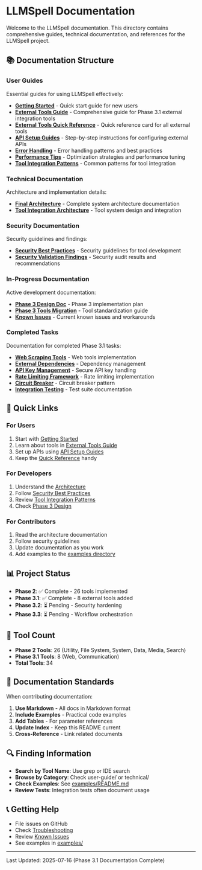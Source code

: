 # LLMSpell Documentation

Welcome to the LLMSpell documentation. This directory contains comprehensive guides, technical documentation, and references for the LLMSpell project.

## 📚 Documentation Structure

### User Guides
Essential guides for using LLMSpell effectively:

- **[Getting Started](user-guide/getting-started.md)** - Quick start guide for new users
- **[External Tools Guide](user-guide/external-tools-guide.md)** - Comprehensive guide for Phase 3.1 external integration tools
- **[External Tools Quick Reference](user-guide/external-tools-quick-reference.md)** - Quick reference card for all external tools
- **[API Setup Guides](user-guide/api-setup-guides.md)** - Step-by-step instructions for configuring external APIs
- **[Error Handling](user-guide/error-handling.md)** - Error handling patterns and best practices
- **[Performance Tips](user-guide/performance-tips.md)** - Optimization strategies and performance tuning
- **[Tool Integration Patterns](user-guide/tool-integration-patterns.md)** - Common patterns for tool integration

### Technical Documentation
Architecture and implementation details:

- **[Final Architecture](technical/rs-llmspell-final-architecture.md)** - Complete system architecture documentation
- **[Tool Integration Architecture](technical/tool-integration-architecture.md)** - Tool system design and integration

### Security Documentation
Security guidelines and findings:

- **[Security Best Practices](security/SECURITY_BEST_PRACTICES.md)** - Security guidelines for tool development
- **[Security Validation Findings](security/SECURITY_VALIDATION_FINDINGS.md)** - Security audit results and recommendations

### In-Progress Documentation
Active development documentation:

- **[Phase 3 Design Doc](in-progress/phase-03-design-doc.md)** - Phase 3 implementation plan
- **[Phase 3 Tools Migration](in-progress/phase-03-tools-migration.md)** - Tool standardization guide
- **[Known Issues](in-progress/KNOWN_ISSUES.md)** - Current known issues and workarounds

### Completed Tasks
Documentation for completed Phase 3.1 tasks:

- **[Web Scraping Tools](completed/task-3.1.2-web-scraping-tools-documentation.md)** - Web tools implementation
- **[External Dependencies](completed/task-3.1.4-external-dependencies.md)** - Dependency management
- **[API Key Management](completed/task-3.1.5-api-key-management.md)** - Secure API key handling
- **[Rate Limiting Framework](completed/task-3.1.6-rate-limiting-framework.md)** - Rate limiting implementation
- **[Circuit Breaker](completed/task-3.1.7-circuit-breaker.md)** - Circuit breaker pattern
- **[Integration Testing](completed/task-3.1.8-integration-testing-final.md)** - Test suite documentation

## 🚀 Quick Links

### For Users
1. Start with [Getting Started](user-guide/getting-started.md)
2. Learn about tools in [External Tools Guide](user-guide/external-tools-guide.md)
3. Set up APIs using [API Setup Guides](user-guide/api-setup-guides.md)
4. Keep the [Quick Reference](user-guide/external-tools-quick-reference.md) handy

### For Developers
1. Understand the [Architecture](technical/rs-llmspell-final-architecture.md)
2. Follow [Security Best Practices](security/SECURITY_BEST_PRACTICES.md)
3. Review [Tool Integration Patterns](user-guide/tool-integration-patterns.md)
4. Check [Phase 3 Design](in-progress/phase-03-design-doc.md)

### For Contributors
1. Read the architecture documentation
2. Follow security guidelines
3. Update documentation as you work
4. Add examples to the [examples directory](../examples/)

## 📊 Project Status

- **Phase 2**: ✅ Complete - 26 tools implemented
- **Phase 3.1**: ✅ Complete - 8 external tools added
- **Phase 3.2**: ⏳ Pending - Security hardening
- **Phase 3.3**: ⏳ Pending - Workflow orchestration

## 🔧 Tool Count

- **Phase 2 Tools**: 26 (Utility, File System, System, Data, Media, Search)
- **Phase 3.1 Tools**: 8 (Web, Communication)
- **Total Tools**: 34

## 📝 Documentation Standards

When contributing documentation:

1. **Use Markdown** - All docs in Markdown format
2. **Include Examples** - Practical code examples
3. **Add Tables** - For parameter references
4. **Update Index** - Keep this README current
5. **Cross-Reference** - Link related documents

## 🔍 Finding Information

- **Search by Tool Name**: Use grep or IDE search
- **Browse by Category**: Check user-guide/ or technical/
- **Check Examples**: See [examples/README.md](../examples/README.md)
- **Review Tests**: Integration tests often document usage

## 📞 Getting Help

- File issues on GitHub
- Check [Troubleshooting](user-guide/external-tools-guide.md#troubleshooting)
- Review [Known Issues](in-progress/KNOWN_ISSUES.md)
- See examples in [examples/](../examples/)

---

Last Updated: 2025-07-16 (Phase 3.1 Documentation Complete)